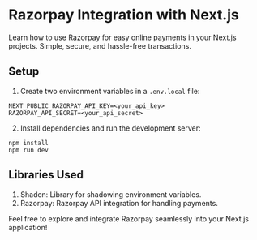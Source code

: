 # Razorpay Integration with Next.js
Learn how to use Razorpay for easy online payments in your Next.js projects. Simple, secure, and hassle-free transactions.

## Setup
1. Create two environment variables in a `.env.local` file:
```
NEXT_PUBLIC_RAZORPAY_API_KEY=<your_api_key>
RAZORPAY_API_SECRET=<your_api_secret>
```
2. Install dependencies and run the development server:
```
npm install
npm run dev
```

## Libraries Used
1. Shadcn: Library for shadowing environment variables.
2. Razorpay: Razorpay API integration for handling payments.

Feel free to explore and integrate Razorpay seamlessly into your Next.js application!
